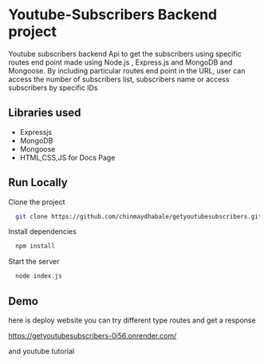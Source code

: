 
# Youtube-Subscribers Backend project

Youtube subscribers backend Api to get the subscribers using specific routes end point made using Node.js , Express.js and MongoDB and Mongoose. By including particular routes end point in the URL, user can access the number of subscribers list, subscribers name or access subscribers by specific IDs





## Libraries used

- Expressjs
- MongoDB
- Mongoose
- HTML,CSS,JS for Docs Page


## Run Locally

Clone the project

```bash
  git clone https://github.com/chinmaydhabale/getyoutubesubscribers.git
```

Install dependencies

```bash
  npm install
```

Start the server

```bash
  node index.js
```


## Demo

here is deploy website you can try different type routes and get a response

https://getyoutubesubscribers-0i56.onrender.com/

and youtube tutorial




